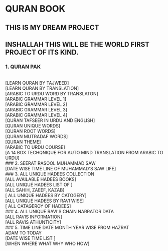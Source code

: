 # QURAN BOOK

## THIS IS MY DREAM PROJECT

## INSHALLAH THIS WILL BE THE WORLD FIRST PROJECT OF ITS KIND.

### 1. QURAN PAK

<br>
[LEARN QURAN BY TAJWEED]
<br>
[LEARN QURAN BY TRANSLATION]

<br>
[ARABIC TO URDU WORD BY TRANSLATON]
<br>
[ARABIC GRAMMAR LEVEL 1]
<br>
[ARABIC GRAMMAR LEVEL 2]
<br>
[ARABIC GRAMMAR LEVEL 3]
<br>
[ARABIC GRAMMAR LEVEL 4]
<br>
[QURAN TAFSEER IN URDU AND ENGLISH]
<br>
[QURAN UNIQUE WORDS]
<br>
[QURAN ROOT WORDS]
<br>
[QURAN MUTRADAF WORDS]
<br>
[QURAN THEME]
<br>
[ARABIC TO URDU COURSE]
<br>
[A 14 BOX TECHQNIQUE FOR AUTO MIND TRANSLATION FROM ARABIC TO URDU]
<br>
### 2. SEERAT RASOOL MUHAMMAD SAW
<br>
[DATE WISE TIME LINE OF MUHAMMAD'S SAW LIFE]
<br>
### 3. ALL UNIQUE HADEES COLLECTION
<br>
[ALL AVAILABLE HADEES BOOKS]
<br>
[ALL UNIQUE HADEES LIST OF ]
<br>
[ALL SAHIH, ZAEEF, KAZAB]
<br>
[ ALL UNIQUE HADEES BY CATOGERY]
<br>
[ALL UNIQUE HADEES BY RAVI WISE]
<br>
[ ALL CATAGEROY OF HADEES]
<br>
### 4. ALL UNIQUE RAVI'S CHAIN NARRATOR DATA
<br>
[ALL RAVIS INFORMATION]
<br>
[ALL RAVIS ATHUNTICITY]
<br>
### 5. TIME LINE DATE MONTH YEAR WISE FROM HAZRAT <br>ADAM TO TODAY
<br>
[DATE WISE TIME LIST ]
<br>
[WHEN WHERE WHAT WHY WHO HOW]
<br>

